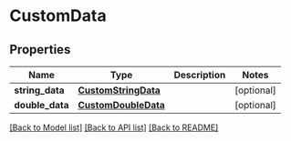 # CustomData

## Properties
Name | Type | Description | Notes
------------ | ------------- | ------------- | -------------
**string_data** | [**CustomStringData**](CustomStringData.md) |  | [optional] 
**double_data** | [**CustomDoubleData**](CustomDoubleData.md) |  | [optional] 

[[Back to Model list]](../README.md#documentation-for-models) [[Back to API list]](../README.md#documentation-for-api-endpoints) [[Back to README]](../README.md)


